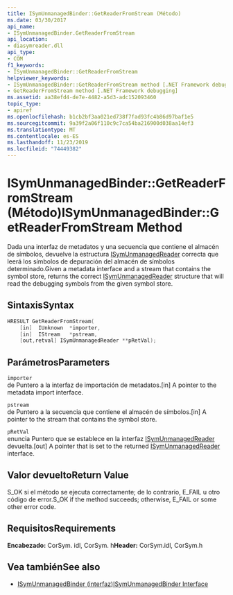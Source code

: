 ```yaml
---
title: ISymUnmanagedBinder::GetReaderFromStream (Método)
ms.date: 03/30/2017
api_name:
- ISymUnmanagedBinder.GetReaderFromStream
api_location:
- diasymreader.dll
api_type:
- COM
f1_keywords:
- ISymUnmanagedBinder::GetReaderFromStream
helpviewer_keywords:
- ISymUnmanagedBinder::GetReaderFromStream method [.NET Framework debugging]
- GetReaderFromStream method [.NET Framework debugging]
ms.assetid: aa38efd4-de7e-4482-a5d3-adc152093460
topic_type:
- apiref
ms.openlocfilehash: b1cb2bf3aa021ed738f7fad93fc4b86d97baf1e5
ms.sourcegitcommit: 9a39f2a06f110c9c7ca54ba216900d038aa14ef3
ms.translationtype: MT
ms.contentlocale: es-ES
ms.lasthandoff: 11/23/2019
ms.locfileid: "74449382"
---
```

# <a name="isymunmanagedbindergetreaderfromstream-method"></a><span data-ttu-id="3568e-102">ISymUnmanagedBinder::GetReaderFromStream (Método)</span><span class="sxs-lookup"><span data-stu-id="3568e-102">ISymUnmanagedBinder::GetReaderFromStream Method</span></span>
<span data-ttu-id="3568e-103">Dada una interfaz de metadatos y una secuencia que contiene el almacén de símbolos, devuelve la estructura [ISymUnmanagedReader](isymunmanagedreader-interface.md) correcta que leerá los símbolos de depuración del almacén de símbolos determinado.</span><span class="sxs-lookup"><span data-stu-id="3568e-103">Given a metadata interface and a stream that contains the symbol store, returns the correct [ISymUnmanagedReader](isymunmanagedreader-interface.md) structure that will read the debugging symbols from the given symbol store.</span></span>  
  
## <a name="syntax"></a><span data-ttu-id="3568e-104">Sintaxis</span><span class="sxs-lookup"><span data-stu-id="3568e-104">Syntax</span></span>  
  
```cpp  
HRESULT GetReaderFromStream(  
    [in]  IUnknown  *importer,  
    [in]  IStream   *pstream,  
    [out,retval] ISymUnmanagedReader **pRetVal);  
```  
  
## <a name="parameters"></a><span data-ttu-id="3568e-105">Parámetros</span><span class="sxs-lookup"><span data-stu-id="3568e-105">Parameters</span></span>  
 `importer`  
 <span data-ttu-id="3568e-106">de Puntero a la interfaz de importación de metadatos.</span><span class="sxs-lookup"><span data-stu-id="3568e-106">[in] A pointer to the metadata import interface.</span></span>  
  
 `pstream`  
 <span data-ttu-id="3568e-107">de Puntero a la secuencia que contiene el almacén de símbolos.</span><span class="sxs-lookup"><span data-stu-id="3568e-107">[in] A pointer to the stream that contains the symbol store.</span></span>  
  
 `pRetVal`  
 <span data-ttu-id="3568e-108">enuncia Puntero que se establece en la interfaz [ISymUnmanagedReader](isymunmanagedreader-interface.md) devuelta.</span><span class="sxs-lookup"><span data-stu-id="3568e-108">[out] A pointer that is set to the returned [ISymUnmanagedReader](isymunmanagedreader-interface.md) interface.</span></span>  
  
## <a name="return-value"></a><span data-ttu-id="3568e-109">Valor devuelto</span><span class="sxs-lookup"><span data-stu-id="3568e-109">Return Value</span></span>  
 <span data-ttu-id="3568e-110">S_OK si el método se ejecuta correctamente; de lo contrario, E_FAIL u otro código de error.</span><span class="sxs-lookup"><span data-stu-id="3568e-110">S_OK if the method succeeds; otherwise, E_FAIL or some other error code.</span></span>  
  
## <a name="requirements"></a><span data-ttu-id="3568e-111">Requisitos</span><span class="sxs-lookup"><span data-stu-id="3568e-111">Requirements</span></span>  
 <span data-ttu-id="3568e-112">**Encabezado:** CorSym. idl, CorSym. h</span><span class="sxs-lookup"><span data-stu-id="3568e-112">**Header:** CorSym.idl, CorSym.h</span></span>  
  
## <a name="see-also"></a><span data-ttu-id="3568e-113">Vea también</span><span class="sxs-lookup"><span data-stu-id="3568e-113">See also</span></span>

- [<span data-ttu-id="3568e-114">ISymUnmanagedBinder (interfaz)</span><span class="sxs-lookup"><span data-stu-id="3568e-114">ISymUnmanagedBinder Interface</span></span>](../../../../docs/framework/unmanaged-api/diagnostics/isymunmanagedbinder-interface.md)
